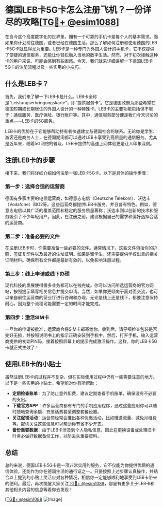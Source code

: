 # 德国LEB卡5G卡怎么注册飞机？一份详尽的攻略[[TG💪+ @esim1088](https://t.me/s/esim1088)]

在当今这个高度数字化的世界里，拥有一个可靠的手机卡是每个人的基本需求。而如果你计划前往德国，或者已经在德国生活，那么了解如何注册和使用德国的LEB卡5G卡就显得尤为重要。LEB卡是一种专门为外国人设计的手机卡，它不仅提供了便捷的通信服务，还能让你轻松融入当地的数字生活。然而，对于初次接触这种卡的用户来说，可能会感到有些困惑。今天，我们就来详细讲解一下德国LEB卡5G卡的注册流程以及一些实用的小技巧。

## 什么是LEB卡？

首先，我们来了解一下LEB卡是什么。LEB卡全称是“Leistungserbringungskarte”，即“提供服务卡”。它是德国政府为那些希望在德国短期或长期居住的外国人设计的一种特殊卡。LEB卡的主要功能包括但不限于：通信服务、医疗保险、银行账户等。其中，通信服务部分便是我们今天讨论的重点——LEB卡的5G服务。

LEB卡的优势在于它能够帮助持有者快速建立与德国社会的联系。无论你是学生、游客还是商务人士，在德国期间都可以通过LEB卡享受到高质量的通信服务。尤其是近年来，随着5G网络的普及，LEB卡提供的高速上网体验更是让人印象深刻。

## 注册LEB卡的步骤

接下来，我们将详细介绍如何注册一张LEB卡5G卡。以下是具体的操作步骤：

### 第一步：选择合适的运营商

德国有多家主要的电信运营商，如德意志电信（Deutsche Telekom）、沃达丰（Vodafone）和O2等。这些运营商都提供LEB卡服务，并且各有特色。例如，德意志电信以其广泛的覆盖范围和稳定的服务质量著称；沃达丰则以创新的技术和服务吸引了不少年轻用户。因此，在注册之前，建议根据自己的需求和偏好选择合适的运营商。

### 第二步：准备必要的文件

在注册LEB卡时，你需要准备一些必要的文件。通常情况下，这些文件包括你的护照、签证复印件以及最近的住址证明。如果是留学生，还需要提供学校出具的相关证明材料。确保所有文件都是最新有效的，以免影响注册过程。

### 第三步：线上申请或线下办理

现代科技的发展使得很多业务都可以在线完成。你可以访问所选运营商的官方网站，按照提示填写相关信息并提交申请。当然，如果你更倾向于面对面交流，也可以亲自前往运营商的营业厅进行咨询和办理。无论是线上还是线下，都要注意保持耐心，因为整个流程可能需要一定的时间才能完成。

### 第四步：激活SIM卡

一旦你的申请被批准，运营商会将SIM卡邮寄给你。收到后，请仔细检查包装是否完好无损，并按照说明书上的指示正确安装到手机中。然后，打开手机，输入运营商提供的初始PIN码，接着按照屏幕上的提示完成激活操作。这样，你的LEB卡5G卡就正式生效了！

## 使用LEB卡的小贴士

虽然注册LEB卡的过程并不复杂，但在实际使用过程中仍有一些需要注意的地方。以下是一些实用的小贴士，希望能对你有所帮助：

- **定期检查账单**：为了防止意外扣费，建议定期查看手机账单，确保没有不必要的支出。
- **下载官方APP**：许多运营商都有专门的手机应用程序，通过这些应用你可以随时随地查询余额、充值话费甚至调整套餐设置。
- **关注促销活动**：运营商经常会推出各种优惠活动，比如赠送流量、减免月租费等。密切关注这些信息可以帮助你节省不少开支。
- **备份重要数据**：由于LEB卡涉及到个人隐私信息，因此在更换设备或处理旧卡时务必做好数据备份工作，以防丢失重要资料。

## 总结

总的来说，德国LEB卡5G卡是一项非常实用的服务，它不仅能为你提供优质的通信体验，还能作为你在德国生活的通行证之一。只要按照上述步骤认真操作，并结合以上提到的小贴士灵活应对各种情况，相信你一定能够顺利地享受到LEB卡带来的便利。最后，再次提醒大家关注[TG💪+ @esim1088](https://t.me/s/esim1088)，那里有更多关于LEB卡和其他相关内容的信息等着你去发现！

[[TG💪+ @esim1088](https://t.me/s/esim1088) ![Image](https://i.postimg.cc/4NQfJmqS/Snipaste-2025-05-13-00-14-12.png)]